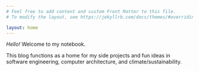 ```yaml
---
# Feel free to add content and custom Front Matter to this file.
# To modify the layout, see https://jekyllrb.com/docs/themes/#overriding-theme-defaults

layout: home
---
```


*Hello!* Welcome to my notebook.

This blog functions as a home for my side projects and fun ideas in software engineering, computer architecture, and climate/sustainability.